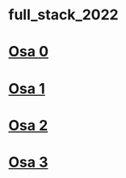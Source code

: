 # full_stack_2022

# [Osa 0](https://github.com/PrVille/full_stack_2022/tree/main/Osa_0)
# [Osa 1](https://github.com/PrVille/full_stack_2022/tree/main/Osa_1)
# [Osa 2](https://github.com/PrVille/full_stack_2022/tree/main/Osa_2)
# [Osa 3](https://github.com/PrVille/full_stack_2022/tree/main/Osa_3)